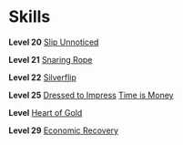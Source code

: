 <!-- TITLE: Merchant -->
<!-- SUBTITLE: With a sharp mind and a penchant for sniffing out great deals, Merchants will be your greatest allies, or your worst enemies.  Time is money to these entrepreneurs and you will very seldomly find them wasting their time by remaining idle. -->

# Skills

**Level 20**
[Slip Unnoticed](slip-unnoticed)

**Level 21**
[Snaring Rope](snaring-rope)

**Level 22**
[Silverflip](silverflip)

**Level 25**
[Dressed to Impress](dressed-to-impress)
[Time is Money](time-is-money)

**Level**
[Heart of Gold](heart-of-gold)

**Level 29**
[Economic Recovery](economic-recovery)